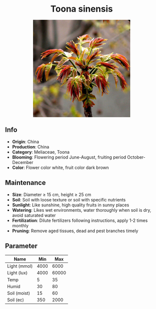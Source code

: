 <h1 align='center'>Toona sinensis</h1>
<p align="center">
    <img 
        align='center'
        width='320'
        src="../images/toona sinensis.png" 
        alt='Toona sinensis' />
</p>

## Info

 - **Origin**: China
 - **Production**: China
 - **Category**: Meliaceae, Toona
 - **Blooming**: Flowering period June-August, fruiting period October-December
 - **Color**: Flower color white, fruit color dark brown

## Maintenance

 - **Size**: Diameter ≥ 15 cm, height ≥ 25 cm
 - **Soil**: Soil with loose texture or soil with specific nutrients
 - **Sunlight**: Like sunshine, high quality fruits in sunny places
 - **Watering**: Likes wet environments, water thoroughly when soil is dry, avoid saturated water
 - **Fertilization**: Dilute fertilizers following instructions, apply 1-2 times monthly
 - **Pruning**: Remove aged tissues, dead and pest branches timely

## Parameter

| Name         | Min  | Max   |
|--------------|------|-------|
| Light (mmol) | 4000 | 6000  |
| Light (lux)  | 4000 | 60000 |
| Temp         | 5    | 35    |
| Humid        | 30   | 80    |
| Soil (moist) | 15   | 60    |
| Soil (ec)    | 350  | 2000  |